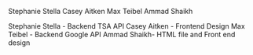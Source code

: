 
Stephanie Stella
Casey Aitken
Max Teibel
Ammad Shaikh

Stephanie Stella - Backend TSA API
Casey Aitken - Frontend Design
Max Teibel - Backend Google API
Ammad Shaikh- HTML file and Front end design
